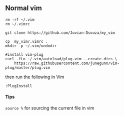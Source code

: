 ## Normal vim 

```
rm -rf ~/.vim
rm ~/.vimrc

git clone https://github.com/Jovian-Dsouza/my_vim

cp  my_vim/.vimrc .
mkdir -p ~/.vim/undodir

#install vim-plug
curl -fLo ~/.vim/autoload/plug.vim --create-dirs \
    https://raw.githubusercontent.com/junegunn/vim-plug/master/plug.vim
```

then run the following in Vim 
```
:PlugInstall
```

 
#### Tips

`source %` for sourcing the current file in vim 